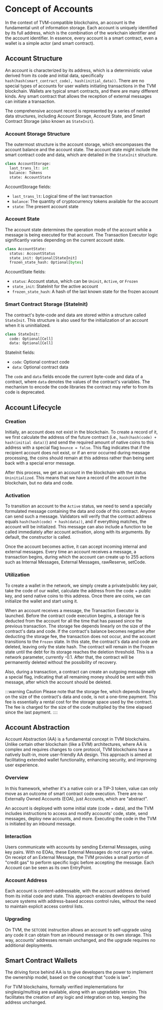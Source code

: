 # Concept of Accounts

In the context of TVM-compatible blockchains, an account is the fundamental unit of information storage. Each account is uniquely identified by its full address, which is the combination of the workchain identifier and the account identifier. In essence, every account is a smart contract, even a wallet is a simple actor (and smart contract).

## Account Structure

An account is characterized by its address, which is a deterministic value derived from its code and initial data, specifically `hash(hash(smart_contract_code), hash(initial_data))`. There are no special types of accounts for user wallets initiating transactions in the TVM blockchain. Wallets are typical smart contracts, and there are many different kinds. Any smart contract that allows the reception of external messages can initiate a transaction.

The comprehensive account record is represented by a series of nested data structures, including Account Storage, Account State, and Smart Contract Storage (also known as `StateInit`).

### Account Storage Structure

The outermost structure is the account storage, which encompasses the account balance and the account state. The account state might include the smart contract code and data, which are detailed in the `StateInit` structure.

```python
class AccountStorage:
  last_trans_lt: int
  balance: Tokens
  state: AccountState
```

AccountStorage fields:

- `last_trans_lt`: Logical time of the last transaction
- `balance`: The quantity of cryptocurrency tokens available for the account
- `state`: The present account state

### Account State

The account state determines the operation mode of the account while a message is being executed for that account. The Transaction Executor logic significantly varies depending on the current account state.

```python
class AccountState:
  status: AccountStatus
  state_init: Optional[StateInit]
  frozen_state_hash: Optional[bytes]
```

AccountState fields:

- `status`: Account status, which can be `Uninit`, `Active`, or `Frozen`
- `state_init`: StateInit for the active account
- `frozen_state_hash`: A hash of the last known state for the frozen account

### Smart Contract Storage (StateInit)

The contract's byte-code and data are stored within a structure called `StateInit`. This structure is also used for the initialization of an account when it is uninitialized.

```python
class StateInit:
  code: Optional[Cell]
  data: Optional[Cell]
```

StateInit fields:

- `code`: Optional contract code
- `data`: Optional contract data

The `code` and `data` fields encode the current byte-code and data of a contract, where `data` denotes the values of the contract's variables. The mechanism to encode the code libraries the contract may refer to from its code is deprecated.

## Account Lifecycle

### Creation

Initially, an account does not exist in the blockchain. To create a record of it, we first calculate the address of the future contract (i.e., `hash(hash(code) + hash(initial data))`) and send the required amount of native coins to this address with a special flag `bounce = false`. This flag indicates that if the recipient account does not exist, or if an error occurred during message processing, the coins should remain at this address rather than being sent back with a special error message.

After this process, we get an account in the blockchain with the status `Uninitialized`. This means that we have a record of the account in the blockchain, but no data and code.

### Activation

To transition an account to the `Active` status, we need to send a specially formulated message containing the data and code of this contract. Anyone can send such a message. Validators will verify that the contract address equals `hash(hash(code) + hash(data))`, and if everything matches, the account will be initialized. This message can also include a function to be called immediately after account activation, along with its arguments. By default, the constructor is called.

Once the account becomes active, it can accept incoming internal and external messages. Every time an account receives a message, a transaction begins, during which the account can create up to 255 actions such as Internal Messages, External Messages, rawReserve, setCode.

### Utilization

To create a wallet in the network, we simply create a private/public key pair, take the code of our wallet, calculate the address from the code + public key, and send native coins to this address. Once there are coins, we can initialize the wallet and start using it.

When an account receives a message, the Transaction Executor is launched. Before the contract code execution begins, a storage fee is deducted from the account for all the time that has passed since the previous transaction. The storage fee depends linearly on the size of the contract's data and code. If the contract's balance becomes negative after deducting the storage fee, the transaction does not occur, and the account transitions to the `Frozen` state. In this state, the contract's data and code are deleted, leaving only the state hash. The contract will remain in the Frozen state until the debt for its storage reaches the deletion threshold. This is a network parameter, currently -0.1. After that, the contract will be permanently deleted without the possibility of recovery.

Also, during a transaction, a contract can create an outgoing message with a special flag, indicating that all remaining money should be sent with this message, after which the account should be deleted.

:::warning Caution
Please note that the storage fee, which depends linearly on the size of the contract's data and code, is not a one-time payment. This fee is essentially a rental cost for the storage space used by the contract. The fee is charged for the size of the code multiplied by the time elapsed since the last payment.
::::

## Account Abstraction

Account Abstraction (AA) is a fundamental concept in TVM blockchains. Unlike certain other blockchain (like a EVM) architectures, where AA is complex and requires changes to core protocol, TVM blockchains have a natively built-in, more user-friendly AA design. This approach is aimed at facilitating extended wallet functionality, enhancing security, and improving user experience.

### Overview

In this framework, whether it's a native coin or a TIP-3 token, value can only move as an outcome of smart contract code execution. There are no Externally Owned Accounts (EOA), just Accounts, which are "abstract".

An account is deployed with some initial state (code + data), and the TVM includes instructions to access and modify accounts' code, state, send messages, deploy new accounts, and more. Executing the code in the TVM is initiated by an inbound message.

### Interaction

Users communicate with accounts by sending External Messages, using key pairs. With no EOAs, these External Messages do not carry any value. On receipt of an External Message, the TVM provides a small portion of "credit gas" to perform specific logic before accepting the message. Each Account can be seen as its own EntryPoint.

### Account Address

Each account is content-addressable, with the account address derived from its initial code and state. This approach enables developers to build secure systems with address-based access control rules, without the need to maintain explicit access control lists.

### Upgrading

On TVM, the `SETCODE` instruction allows an account to self-upgrade using any code it can obtain from an inbound message or its own storage. This way, accounts' addresses remain unchanged, and the upgrade requires no additional deployments.

## Smart Contract Wallets

The driving force behind AA is to give developers the power to implement the ownership model, based on the concept that "code is law".

For TVM blockchains, formally verified implementations for singlesig/multisig are available, along with an upgradable version. This facilitates the creation of any logic and integration on top, keeping the address unchanged.
